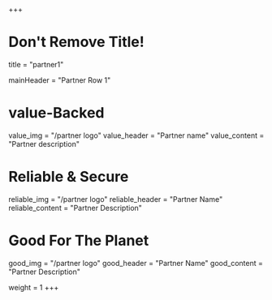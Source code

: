 +++
# Don't Remove Title!
title = "partner1"

mainHeader = "Partner Row 1"

# value-Backed
value_img = "/partner logo"
value_header = "Partner name"
value_content = "Partner description"

# Reliable & Secure
reliable_img = "/partner logo"
reliable_header = "Partner Name"
reliable_content = "Partner Description"

# Good For The Planet
good_img = "/partner logo"
good_header = "Partner Name"
good_content = "Partner Description"

weight = 1
+++
